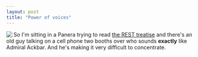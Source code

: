 ```yaml
---
layout: post
title: "Power of voices"
---
```




<p><img src="http://www.cwinters.com/images/blog/its_a_trap.jpg"  align="left" />
<p>So I'm sitting in a Panera trying to read <a href="http://www.ics.uci.edu/~fielding/pubs/dissertation/top.htm">the REST treatise</a> and there's an old guy talking on a cell phone two booths over who sounds <b>exactly</b> like Admiral Ackbar. And he's making it very difficult to concentrate.
<br clear="all" /></p>


